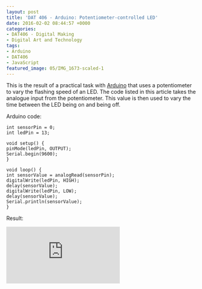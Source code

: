 ```yaml
---
layout: post
title: 'DAT 406 - Arduino: Potentiometer-controlled LED'
date: 2016-02-02 08:44:57 +0000
categories:
- DAT406 - Digital Making
- Digital Art and Technology
tags:
- Arduino
- DAT406
- JavaScript
featured_image: 05/IMG_1673-scaled-1
---
```

This is the result of a practical task with [Arduino](http://www.arduino.cc) that uses a potentiometer to vary the flashing speed of an LED. The code listed in this article takes the analogue input from the potentiometer. This value is then used to vary the time between the LED being on and being off.

Arduino code:
```generic
int sensorPin = 0;
int ledPin = 13;

void setup() {
pinMode(ledPin, OUTPUT);
Serial.begin(9600);
}

void loop() {
int sensorValue = analogRead(sensorPin);
digitalWrite(ledPin, HIGH);
delay(sensorValue);
digitalWrite(ledPin, LOW);
delay(sensorValue);
Serial.println(sensorValue);
}
```
Result:

<div class="embed-container"><iframe src="https://www.youtube.com/embed/fOmaUUZdB6U" frameborder="0" allow="accelerometer; autoplay; clipboard-write; encrypted-media; gyroscope; picture-in-picture" allowfullscreen></iframe></div>